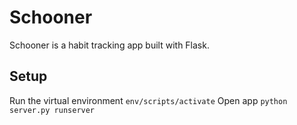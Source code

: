 # Schooner

Schooner is a habit tracking app built with Flask.

## Setup
Run the virtual environment
```env/scripts/activate```
Open app
```python server.py runserver```
